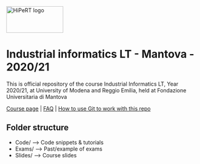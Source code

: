 <a href="https://hipert.unimore.it/" target="_blank">
<img alt="HiPeRT logo" src="https://hipert.unimore.it/people/paolob/pub/HipertLab_01_oriz_rgb_positivo.png" width=150" height="70">
</a>

# Industrial informatics LT - Mantova - 2020/21
<p>
This is official repository of the course Industrial Informatics LT, Year 2020/21, at University of Modena and Reggio Emilia, held at Fondazione Universitaria di Mantova

<a href="http://hipert.unimore.it/people/paolob/pub/Industrial_Informatics/index.html" target="_blank">Course page</a> | <a href="FAQ.md" target="_blank">FAQ</a> |  <a href="Slides/01 - Git_Tutorial.pdf" target="_blank">How to use Git to work with this repo</a>

</p>

## Folder structure

- Code/ --> Code snippets & tutorials
- Exams/ --> Past/example of exams
- Slides/ --> Course slides
